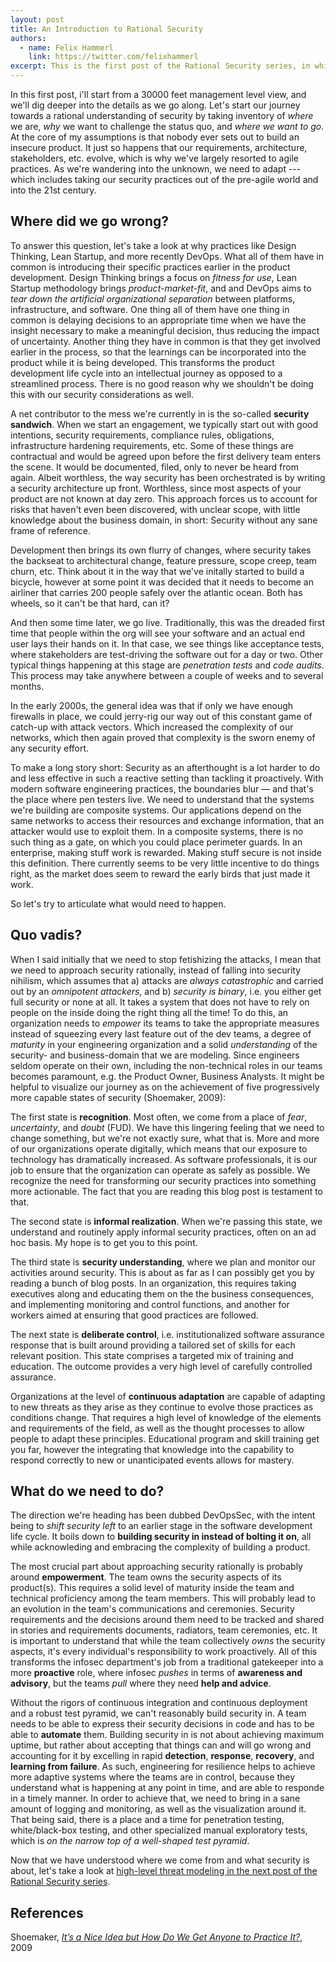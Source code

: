 ```yaml
---
layout: post
title: An Introduction to Rational Security
authors:
  - name: Felix Hammerl
    link: https://twitter.com/felixhammerl
excerpt: This is the first post of the Rational Security series, in which we introduce tools to rationally reason about the security requirements of the systems we build. In this post, we are taking a closer look at why we're still building systems that suck and why we're fetishizing the attacks instead of thinking rationally
---
```


In this first post, i'll start from a 30000 feet management level view, and we'll dig deeper into the details as we go along. Let's start our journey towards a rational understanding of security by taking inventory of *where* we are, *why* we want to challenge the status quo, and *where we want to go*. At the core of my assumptions is that nobody ever sets out to build an insecure product. It just so happens that our requirements, architecture, stakeholders, etc. evolve, which is why we've largely resorted to agile practices. As we're wandering into the unknown, we need to adapt --- which includes taking our security practices out of the pre-agile world and into the 21st century.

## Where did we go wrong?

To answer this question, let's take a look at why practices like Design Thinking, Lean Startup, and more recently DevOps. What all of them have in common is introducing their specific practices earlier in the product development. Design Thinking brings a focus on *fitness for use*, Lean Startup methodology brings *product-market-fit*, and and DevOps aims to *tear down the artificial organizational separation* between platforms, infrastructure, and software. One thing all of them have one thing in common is delaying decisions to an appropriate time when we have the insight necessary to make a meaningful decision, thus reducing the impact of uncertainty. Another thing they have in common is that they get involved earlier in the process, so that the learnings can be incorporated into the product while it is being developed. This transforms the product development life cycle into an intellectual journey as opposed to a streamlined process. There is no good reason why we shouldn't be doing this with our security considerations as well.

A net contributor to the mess we're currently in is the so-called **security sandwich**. When we start an engagement, we typically start out with good intentions, security requirements, compliance rules, obligations, infrastructure hardening requirements, etc. Some of these things are contractual and would be agreed upon before the first delivery team enters the scene. It would be documented, filed, only to never be heard from again. Albeit worthless, the way security has been orchestrated is by writing a security architecture up front. Worthless, since most aspects of your product are not known at day zero. This approach forces us to account for risks that haven't even been discovered, with unclear scope, with little knowledge about the business domain, in short: Security without any sane frame of reference. 

Development then brings its own flurry of changes, where security takes the backseat to architectural change, feature pressure, scope creep, team churn, etc. Think about it in the way that we've initally started to build a bicycle, however at some point it was decided that it needs to become an airliner that carries 200 people safely over the atlantic ocean. Both has wheels, so it can't be that hard, can it?

And then some time later, we go live. Traditionally, this was the dreaded first time that people within the org will see your software and an actual end user lays their hands on it. In that case, we see things like acceptance tests, where stakeholders are test-driving the software out for a day or two. Other typical things happening at this stage are *penetration tests* and *code audits*. This process may take anywhere between a couple of weeks and to several months.

In the early 2000s, the general idea was that if only we have enough firewalls in place, we could jerry-rig our way out of this constant game of catch-up with attack vectors. Which increased the complexity of our networks, which then again proved that complexity is the sworn enemy of any security effort.

To make a long story short: Security as an afterthought is a lot harder to do and less effective in such a reactive setting than tackling it proactively. With modern software engineering practices, the boundaries blur — and that's the place where pen testers live. We need to understand that the systems we're building are composite systems. Our applications depend on the same networks to access their resources and exchange information, that an attacker would use to exploit them. In a composite systems, there is no such thing as a gate, on which you could place perimeter guards. In an enterprise, making stuff work is rewarded. Making stuff secure is not inside this definition. There currently seems to be very little incentive to do things right, as the market does seem to reward the early birds that just made it work.

So let's try to articulate what would need to happen.

## Quo vadis?

When I said initially that we need to stop fetishizing the attacks, I mean that we need to approach security rationally, instead of falling into security nihilism, which assumes that a) attacks are *always catastrophic* and carried out by an *omnipotent attackers*, and b) *security is binary*, i.e. you either get full security or none at all. It takes a system that does not have to rely on people on the inside doing the right thing all the time! To do this, an organization needs to *empower* its teams to take the appropriate measures instead of squeezing every last feature out of the dev teams, a degree of *maturity* in your engineering organization and a solid *understanding* of the security- and business-domain that we are modeling. Since engineers seldom operate on their own, including the non-technical roles in our teams becomes paramount, e.g. the Product Owner, Business Analysts. It might be helpful to visualize our journey as on the achievement of five progressively more capable states of security (Shoemaker, 2009):

The first state is **recognition**. Most often, we come from a place of *fear*, *uncertainty*, and *doubt* (FUD). We have this lingering feeling that we need to change something, but we're not exactly sure, what that is. More and more of our organizations operate digitally, which means that our exposure to technology has dramatically increased. As software professionals, it is our job to ensure that the organization can operate as safely as possible. We recognize the need for transforming our security practices into something more actionable. The fact that you are reading this blog post is testament to that.

The second state is **informal realization**. When we're passing this state, we understand and routinely apply informal security practices, often on an ad hoc basis. My hope is to get you to this point.

The third state is **security understanding**, where we plan and monitor our activities around security. This is about as far as I can possibly get you by reading a bunch of blog posts. In an organization, this requires taking executives along and educating them on the the business consequences, and implementing monitoring and control functions, and another for workers aimed at ensuring that good practices are followed.

The next state is **deliberate control**, i.e. institutionalized software assurance response that is built around providing a tailored set of skills for each relevant position. This state comprises a targeted mix of training and education. The outcome provides a very high level of carefully controlled assurance.

Organizations at the level of **continuous adaptation** are capable of adapting to new threats as they arise as they continue to evolve those practices as conditions change. That requires a high level of knowledge of the elements and requirements of the field, as well as the thought processes to allow people to adapt these principles. Educational program and skill training get you far, however the integrating that knowledge into the capability to respond correctly to new or unanticipated events allows for mastery.

## What do we need to do?

The direction we're heading has been dubbed DevOpsSec, with the intent being to *shift security left* to an earlier stage in the software development life cycle. It boils down to **building security in instead of bolting it on**, all while acknowleding and embracing the complexity of building a product.

The most crucial part about approaching security rationally is probably around **empowerment**. The team owns the security aspects of its product(s). This requires a solid level of maturity inside the team and technical proficiency among the team members. This will probably lead to an evolution in the team's communications and ceremonies. Security requirements and the decisions around them need to be tracked and shared in stories and requirements documents, radiators, team ceremonies, etc. It is important to understand that while the team collectively *owns* the security aspects, it's every individual's responsibility to work proactively. All of this transforms the infosec department's job from a traditional gatekeeper into a more **proactive** role, where infosec *pushes* in terms of **awareness and advisory**, but the teams *pull* where they need **help and advice**.

Without the rigors of continuous integration and continuous deployment and a robust test pyramid, we can't reasonably build security in. A team needs to be able to express their security decisions in code and has to be able to **automate** them. Building security in is not about achieving maximum uptime, but rather about accepting that things can and will go wrong and accounting for it by excelling in rapid **detection**, **response**, **recovery**, and **learning from failure**. As such, engineering for resilience helps to achieve more adaptive systems where the teams are in control, because they understand what is happening at any point in time, and are able to responde in a timely manner. In order to achieve that, we need to bring in a sane amount of logging and monitoring, as well as the visualization around it. That being said, there is a place and a time for penetration testing, white/black-box testing, and other specialized manual exploratory tests, which is *on the narrow top of a well-shaped test pyramid*.

Now that we have understood where we come from and what security is about, let's take a look at [high-level threat modeling in the next post of the Rational Security series](https://felixhammerl.com/2018/05/03/Sec-2-High-Level-Threat-Modeling.html).

## References

Shoemaker, [*It’s a Nice Idea but How Do We Get Anyone to Practice It?*](https://www.us-cert.gov/bsi/articles/knowledge/business-case-models/its-a-nice-idea-but-how-do-we-get-anyone-to-practice-it), 2009

